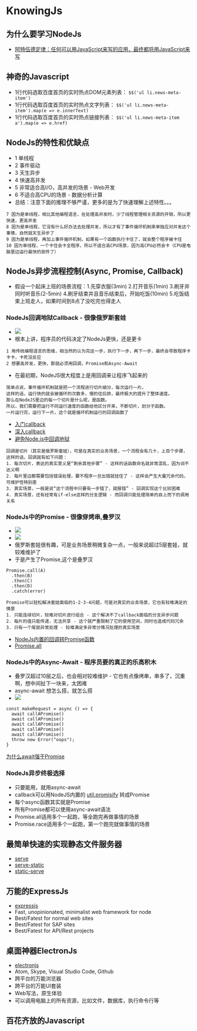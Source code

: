 # KnowingJs
## 为什么要学习NodeJs
- [阿特伍德定律：任何可以用JavaScript来写的应用，最终都将用JavaScript来写](https://blog.codinghorror.com/the-principle-of-least-power/)

## 神奇的Javascript
- 1行代码选取百度首页的实时热点DOM元素列表：
`$$('ul li.news-meta-item')`
- 1行代码选取百度首页的实时热点文字列表：
`$$('ul li.news-meta-item').map(e => e.innerText)`
- 1行代码选取百度首页的实时热点链接列表：
`$$('ul li.news-meta-item a').map(e => e.href)`

## NodeJs的特性和优缺点
- 1 单线程
- 2 事件驱动
- 3 天生异步
- 4 快速高并发
- 5 非常适合高I/O，高并发的场景 - Web开发
- 6 不适合高CPU的场景 - 数据分析计算
- 总结：注意下面的推理不够严谨，更多的是为了快速理解上述特性。。。
```
7 因为是单线程，相比其他编程语言，在处理高并发时，少了线程管理相关资源的开销，所以更快速，更高并发
8 因为是单线程，它没有什么好办法去处理并发，所以才有了事件循环机制来单独应对并发这个事情，自然就天生异步了
9 因为是单线程，再加上事件循环机制，如果有一个函数执行卡住了，就会整个程序被卡住
10 因为单线程，一个卡住会卡全程序，所以不适合高CPU场景，因为高CPU必然会卡（CPU是电脑里边运行最快的部件了）
```

## NodeJs异步流程控制(Async, Promise, Callback)
- 假设一个起床上班的场景流程：1.先穿衣服(3min) 2.打开音乐(1min) 3.刷牙并同时听音乐(2-5min) 4.刷牙结束并且音乐结束后，开始吃饭(10min) 5.吃饭结束上班走人，如果时间到8点了没吃完也得走人

### NodeJs回调地狱Callback - 很像俄罗斯套娃
- <img src="http://img1.imgtn.bdimg.com/it/u=2315008620,1057703947&fm=26&gp=0.jpg">
- 根本上讲，程序员的代码决定了NodeJs更快，还是更卡
```
1 用传统编程语言的思维，相当然的认为完这一步，执行下一步，再下一步，最终会导致程序卡卡卡，卡死没反应
2 想要高并发，更快，那就必须用回调，Promise和Async-Await
```
- 在最初期，NodeJS很大程度上是用回调来让程序飞起来的
```
简单点说，事件循环机制就是把一个流程进行切片细分，每次运行一片。
这样的话，运行快的就会被循环的次数多，慢的往后排，最终极大的提升了整体速度。
那么在NodeJS里边的每一个切片是什么呢，是函数。
所以，我们需要把运行不同运行速度的函数给他区分开来，不断切片，划分子函数。
一片运行完，运行下一片，这个就是循环机制运行的回调函数了
```
- [入门callback](http://www.runoob.com/nodejs/nodejs-callback.html)
- [深入callback](https://blog.csdn.net/u013451157/article/details/78755708)
- [避免Node.js中回调地狱](https://www.cnblogs.com/greatluoluo/p/6288931.html)

```
回调是切片（其实是俄罗斯套娃），可是在真实的业务场景，一个流程会有几十，上百个步骤，这样的话，回调就有如下问题：
1. 每次切片，表达的真实意义是“剩余其他步骤” - 这样的话函数命名就非常混乱，因为词不达义啊
2. 每片里边都需要包括错误处理，要不程序一旦出错就挂住了 - 这样会产生大量冗余代码，可维护性特别差
3. 真实场景，一般是说“这个流程中只要有一步错了，就报错” - 回调实现这个比较困难
4. 真实场景，还有经常有if-else这样的分支逻辑 - 而回调只能处理简单的自上而下的调用关系
```

### NodeJs中的Promise - 很像穿烤串,叠罗汉
- <img src="http://img4.imgtn.bdimg.com/it/u=1381155273,3299736935&fm=26&gp=0.jpg">
- <img src="http://img2.imgtn.bdimg.com/it/u=2102831932,2133482770&fm=26&gp=0.jpg">
- 俄罗斯套娃很有趣，可是业务场景稍微复杂一点，一般来说超过5层套娃，就较难维护了
- 于是产生了Promise,这个是叠罗汉
```
Promise.call(A)
  .then(B)
  .then(C)
  .then(D)
  .catch(error)
```

```
Promise可以轻松解决套娃面临的1-2-3-4问题，可是对真实的业务场景，它也有较难满足的情景
1. 只能连续切片，较难对切片进行组合 - 这个解决不了callback面临的分支异步问题
2. 每片的值只能传递，无法共享 - 这个就严重限制了它的使用空间，同时也造成代码冗余
3. 只有一个尾部异常处理 - 较难满足多异常分情况处理的真实场景
```

- [NodeJs内置的回调转Promise函数](https://nodejs.org/api/util.html#util_util_promisify_original)
- [Promise.all](https://developer.mozilla.org/en-US/docs/Web/JavaScript/Reference/Global_Objects/Promise/all)
### NodeJs中的Async-Await - 程序员要的真正的乐高积木
- 叠罗汉超过10层之后，也会相对较难维护 - 它也有点像烤串，串多了，沉重啊，想中间扯下一块来，太困难
- async-await 想怎么搭，就怎么搭
- <img src="http://img3.imgtn.bdimg.com/it/u=3697583541,1964000182&fm=26&gp=0.jpg">

```
const makeRequest = async () => {
  await callAPromise()
  await callAPromise()
  await callAPromise()
  await callAPromise()
  await callAPromise()
  throw new Error("oops");
}
```

[为什么await强于Promise](https://hackernoon.com/6-reasons-why-javascripts-async-await-blows-promises-away-tutorial-c7ec10518dd9)

### NodeJs异步终极选择
- 只要能用，就用async-await
- callback可以用NodeJS内置的 [util.promisify](https://nodejs.org/api/util.html#util_util_promisify_original) 转成Promise
- 每个async函数其实就是Promise
- 所有Promise都可以使用async-await语法
- Promise.all适用多个一起跑，等全跑完再做事情的场景
- Promise.race适用多个一起跑，第一个跑完就做事情的场景

## 最简单快速的实现静态文件服务器
- [serve](https://www.npmjs.com/package/serve)
- [serve-static](https://www.npmjs.com/package/serve-static)
- [static-serve](https://www.npmjs.com/package/static-serve)

## 万能的ExpressJs
- [expressjs](https://expressjs.com/)
- Fast, unopinionated, minimalist web framework for node
- Best/Fatest for normal web sites
- Best/Fatest for SAP sites
- Best/Fatest for API/Rest projects

## 桌面神器ElectronJs
- [electronjs](https://electronjs.org/)
- Atom, Skype, Visual Studio Code, Github
- 跨平台的万能浏览器
- 跨平台的万能UI套装
- Web写法，原生体验
- 可以调用电脑上的所有资源，比如文件，数据库，执行命令行等

## 百花齐放的Javascript

